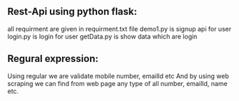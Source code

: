 
Rest-Api using python flask:
-------------------------------
all requirment are given in requirment.txt file
demo1.py is signup api for user
login.py is login for user
getData.py is show data which are login

Regural expression:
-------------------
Using regular we are validate mobile number, emailId etc
And by using web scraping we can find from web page any type of all number, emailId, name etc.

